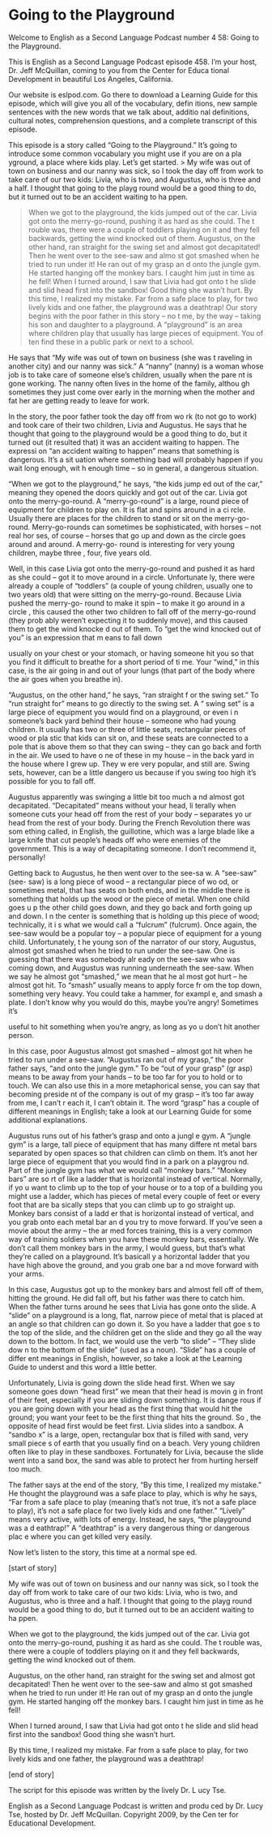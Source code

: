 # Going to the Playground

Welcome to English as a Second Language Podcast number 4 58: Going to the Playground.

This is English as a Second Language Podcast episode 458.  I’m your host, Dr. Jeff McQuillan, coming to you from the Center for Educa tional Development in beautiful Los Angeles, California.

Our website is eslpod.com.  Go there to download a Learning Guide for this episode, which will give you all of the vocabulary, defin itions, new sample sentences with the new words that we talk about, additio nal definitions, cultural notes, comprehension questions, and a complete transcript  of this episode.

This episode is a story called “Going to the Playground.”  It’s going to introduce some common vocabulary you might use if you are on a pla yground, a place where kids play.  Let’s get started. > My wife was out of town on business and our nanny was sick, so  I took the day off from work to take care of our two kids: Livia, who is two, and Augustus, who is three and a half.  I thought that going to the playg round would be a good thing to do, but it turned out to be an accident waiting to ha ppen.
> When we got to the playground, the kids jumped out of the car.  Livia got onto the merry-go-round, pushing it as hard as she could.  The t rouble was, there were a couple of toddlers playing on it and they fell backwards, getting the wind knocked out of them.
> Augustus, on the other hand, ran straight for the swing  set and almost got decapitated!  Then he went over to the see-saw and almo st got smashed when he tried to run under it!  He ran out of my grasp an d onto the jungle gym.  He started hanging off the monkey bars.  I caught him just in time as he fell!
> When I turned around, I saw that Livia had got onto t he slide and slid head first into the sandbox!  Good thing she wasn’t hurt.
> By this time, I realized my mistake.  Far from a safe place  to play, for two lively kids and one father, the playground was a deathtrap!
> Our story begins with the poor father in this story – no t me, by the way – taking his son and daughter to a playground.  A “playground” is an area where children play that usually has large pieces of equipment.  You of ten find these in a public park or next to a school.

He says that “My wife was out of town on business (she was t raveling in another city) and our nanny was sick.”  A “nanny” (nanny) is a woman whose job is to take care of someone else’s children, usually when the pare nt is gone working. The nanny often lives in the home of the family, althou gh sometimes they just come over early in the morning when the mother and fat her are getting ready to leave for work.

In the story, the poor father took the day off from wo rk (to not go to work) and took care of their two children, Livia and Augustus.  He says that he thought that going to the playground would be a good thing to do,  but it turned out (it resulted that) it was an accident waiting to happen.  The expressi on “an accident waiting to happen” means that something is dangerous.  It’s a sit uation where something bad will probably happen if you wait long enough, wit h enough time – so in general, a dangerous situation.

“When we got to the playground,” he says, “the kids jump ed out of the car,” meaning they opened the doors quickly and got out of the  car.  Livia got onto the merry-go-round.  A “merry-go-round” is a large, round  piece of equipment for children to play on.  It is flat and spins around in a ci rcle.  Usually there are places for the children to stand or sit on the merry-go- round.  Merry-go-rounds can sometimes be sophisticated, with horses – not real hor ses, of course – horses that go up and down as the circle goes around and  around.  A merry-go- round is interesting for very young children, maybe three , four, five years old.

Well, in this case Livia got onto the merry-go-round and  pushed it as hard as she could – got it to move around in a circle.  Unfortunate ly, there were already a couple of “toddlers” (a couple of young children, usually one to two years old) that were sitting on the merry-go-round.  Because Livia  pushed the merry-go- round to make it spin – to make it go around in a circle , this caused the other two children to fall off of the merry-go-round (they prob ably weren’t expecting it to suddenly move), and this caused them to get the wind knocke d out of them.  To “get the wind knocked out of you” is an expression that m eans to fall down

 usually on your chest or your stomach, or having someone hit you so that you find it difficult to breathe for a short period of ti me.  Your “wind,” in this case, is the air going in and out of your lungs (that part of the body where the air goes when you breathe in).

“Augustus, on the other hand,” he says, “ran straight f or the swing set.”  To “run straight for” means to go directly to the swing set.  A “ swing set” is a large piece of equipment you would find on a playground, or even i n someone’s back yard behind their house – someone who had young children.  It usually has two or three of little seats, rectangular pieces of wood or pla stic that kids can sit on, and these seats are connected to a pole that is above them so that they can swing – they can go back and forth in the air.  We used to have o ne of these in my house – in the back yard in the house where I grew up.  They w ere very popular, and still are.  Swing sets, however, can be a little dangero us because if you swing too high it’s possible for you to fall off.

Augustus apparently was swinging a little bit too much a nd almost got decapitated.  “Decapitated” means without your head, li terally when someone cuts your head off from the rest of your body – separates yo ur head from the rest of your body.  During the French Revolution there was som ething called, in English, the guillotine, which was a large blade like a  large knife that cut people’s heads off who were enemies of the government.  This is a  way of decapitating someone.  I don’t recommend it, personally!

Getting back to Augustus, he then went over to the see-sa w.  A “see-saw” (see- saw) is a long piece of wood – a rectangular piece of wo od, or sometimes metal, that has seats on both ends, and in the middle there is something that holds up the wood or the piece of metal.  When one child goes u p the other child goes down, and they go back and forth going up and down.  I n the center is something that is holding up this piece of wood; technically, it i s what we would call a “fulcrum” (fulcrum).  Once again, the see-saw would be a popular toy – a popular piece of equipment for a young child.  Unfortunately, t he young son of the narrator of our story, Augustus, almost got smashed when  he tried to run under the see-saw.  One is guessing that there was somebody alr eady on the see-saw who was coming down, and Augustus was running underneath  the see-saw. When we say he almost got “smashed,” we mean that he al most got hurt – he almost got hit.  To “smash” usually means to apply force fr om the top down, something very heavy.  You could take a hammer, for exampl e, and smash a plate.  I don’t know why you would do this, maybe you’re  angry!  Sometimes it’s

 useful to hit something when you’re angry, as long as yo u don’t hit another person.

In this case, poor Augustus almost got smashed – almost got  hit when he tried to run under a see-saw.  “Augustus ran out of my grasp,” the poor father says, “and onto the jungle gym.”  To be “out of your grasp” (gr asp) means to be away from your hands – to be too far for you to hold or to touch.   We can also use this in a more metaphorical sense, you can say that becoming preside nt of the company is out of my grasp – it’s too far away from me, I can’t r each it, I can’t obtain it. The word “grasp” has a couple of different meanings in English; take a look at our Learning Guide for some additional explanations.

Augustus runs out of his father’s grasp and onto a jungl e gym.  A “jungle gym” is a large, tall piece of equipment that has many differe nt metal bars separated by open spaces so that children can climb on them.  It’s anot her large piece of equipment that you would find in a park on a playgrou nd.  Part of the jungle gym has what we would call “monkey bars.”  “Monkey bars” are so rt of like a ladder that is horizontal instead of vertical.  Normally, if yo u want to climb up to the top of your house or to a top of a building you might use a  ladder, which has pieces of metal every couple of feet or every foot that are ba sically steps that you can climb up to go straight up.  Monkey bars consist of a ladd er that is horizontal instead of vertical, and you grab onto each metal bar an d you try to move forward.  If you’ve seen a movie about the army – the ar med forces training, this is a very common way of training soldiers when you have these  monkey bars, essentially.  We don’t call them monkey bars in the army, I would guess, but that’s what they’re called on a playground.  It’s basicall y a horizontal ladder that you have high above the ground, and you grab one bar a nd move forward with your arms.

In this case, Augustus got up to the monkey bars and almost fell off of them, hitting the ground.  He did fall off, but his father  was there to catch him.  When the father turns around he sees that Livia has gone onto  the slide.  A “slide” on a playground is a long, flat, narrow piece of metal that  is placed at an angle so that children can go down it.  So you have a ladder that goe s to the top of the slide, and the children get on the slide and they go all the  way down to the bottom.  In fact, we would use the verb “to slide” – “They slide dow n to the bottom of the slide” (used as a noun).  “Slide” has a couple of differ ent meanings in English, however, so take a look at the Learning Guide to underst and this word a little better.

 Unfortunately, Livia is going down the slide head first.   When we say someone goes down “head first” we mean that their head is movin g in front of their feet, especially if you are sliding down something.  It is dange rous if you are going down with your head as the first thing that would hit the ground; you want your feet to be the first thing that hits the ground.  So , the opposite of head first would be feet first.  Livia slides into a sandbox.  A “sandbo x” is a large, open, rectangular box that is filled with sand, very small piece s of earth that you usually find on a beach.  Very young children often like to play in these sandboxes. Fortunately for Livia, because the slide went into a sand box, the sand was able to protect her from hurting herself too much.

The father says at the end of the story, “By this time, I  realized my mistake.”  He thought the playground was a safe place to play, which is why he says, “Far from a safe place to play (meaning that’s not true, it’s not a safe place to play), it’s not a safe place for two lively kids and one father.”  “Lively”  means very active, with lots of energy.  Instead, he says, “the playground was a d eathtrap!”  A “deathtrap” is a very dangerous thing or dangerous plac e where you can get killed very easily.

Now let’s listen to the story, this time at a normal spe ed.

[start of story]

My wife was out of town on business and our nanny was sick, so  I took the day off from work to take care of our two kids: Livia, who is two, and Augustus, who is three and a half.  I thought that going to the playg round would be a good thing to do, but it turned out to be an accident waiting to ha ppen.

When we got to the playground, the kids jumped out of the car.  Livia got onto the merry-go-round, pushing it as hard as she could.  The t rouble was, there were a couple of toddlers playing on it and they fell backwards, getting the wind knocked out of them.

Augustus, on the other hand, ran straight for the swing  set and almost got decapitated!  Then he went over to the see-saw and almo st got smashed when he tried to run under it!  He ran out of my grasp an d onto the jungle gym.  He started hanging off the monkey bars.  I caught him just in time as he fell!

When I turned around, I saw that Livia had got onto t he slide and slid head first into the sandbox!  Good thing she wasn’t hurt.

 By this time, I realized my mistake.  Far from a safe place  to play, for two lively kids and one father, the playground was a deathtrap!

[end of story]

The script for this episode was written by the lively Dr. L ucy Tse.



English as a Second Language Podcast is written and produ ced by Dr. Lucy Tse, hosted by Dr. Jeff McQuillan.  Copyright 2009, by the Cen ter for Educational Development.

